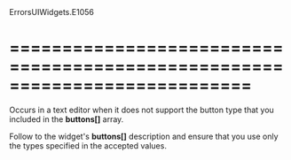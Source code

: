 <!--id-->ErrorsUIWidgets.E1056<!--/id-->
===========================================================================
===========================================================================

<!--shortDescription-->
Occurs in a text editor when it does not support the button type that you included in the **buttons[]** array.
<!--/shortDescription-->

<!--fullDescription-->
Follow to the widget's **buttons[]** description and ensure that you use only the types specified in the accepted values.
<!--/fullDescription-->
